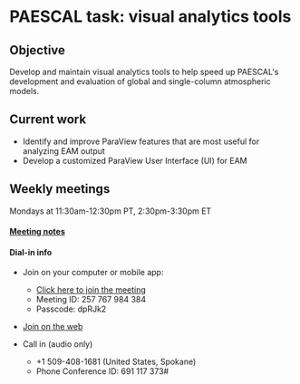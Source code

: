 # PAESCAL task: visual analytics tools

## Objective

Develop and maintain visual analytics tools to help speed up PAESCAL's development and evaluation of global and single-column atmospheric models.

## Current work

- Identify and improve ParaView features that are most useful for analyzing EAM output
- Develop a customized ParaView User Interface (UI) for EAM

## Weekly meetings

Mondays at 11:30am-12:30pm PT, 2:30pm-3:30pm ET

#### [Meeting notes](https://github.com/PAESCAL-SciDAC5/task-notes-visualization/tree/main/meeting-notes)

#### Dial-in info

- Join on your computer or mobile app: 
  - [Click here to join the meeting](https://teams.microsoft.com/l/meetup-join/19%3ameeting_ZjdmMDdiODgtOTAwNy00ZjRjLTlmMTQtODlmYjIxNjg1Zjgz%40thread.v2/0?context=%7b%22Tid%22%3a%22d6faa5f9-0ae2-4033-8c01-30048a38deeb%22%2c%22Oid%22%3a%2272e2a99e-bd7a-4866-93e5-81e1fb7306cb%22%7d)
  - Meeting ID: 257 767 984 384 
  - Passcode: dpRJk2 

- [Join on the web](https://www.microsoft.com/microsoft-teams/join-a-meeting)

- Call in (audio only) 

  - +1 509-408-1681  (United States, Spokane)
  - Phone Conference ID: 691 117 373# 
